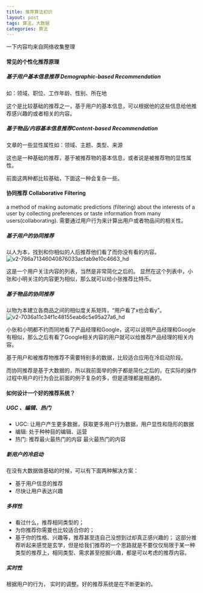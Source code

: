```yaml
---
title: 推荐算法初识
layout: post
tags: 算法，大数据
categories: 算法
---
```

一下内容均来自网络收集整理

#### 常见的个性化推荐原理
##### 基于用户基本信息推荐 Demographic-based Recommendation
如：领域、职位、工作年龄、性别、所在地  

这个是比较基础的推荐之一，基于用户的基本信息，可以根据他的这些信息给他推荐感兴趣的或者相关的内容。  
##### 基于物品/内容基本信息推荐Content-based Recommendation 
文章的一些显性属性如：领域、主题、类型、来源  

这也是一种基础的推荐，基于被推荐物的基本信息，或者说是被推荐物的显性属性。 

前面这两种都比较基础，下面这一种会复杂一些。

#### 协同推荐 Collaborative Filtering
a method of making automatic predictions (filtering) about the interests of a user by collecting preferences or taste information from many users(collaborating). 
需要通过用户行为来计算出用户或者物品间的相关性。
##### 基于用户的协同推荐
以人为本，找到和你相似的人后推荐他们看了而你没有看的内容。 
![v2-786a71346040876033acfab9e10c4663_hd](http://p1vuoao0b.bkt.clouddn.com/JekyllWriter/v2-786a71346040876033acfab9e10c4663_hd.jpg)  

这是一个用户关注内容的列表，当然是非常简化之后的。
显然在这个列表中，小张和小明关注的内容更为相似，那么就可以给小张推荐比特币。
##### 基于物品的协同推荐
以物为本建立各商品之间的相似度关系矩阵，“用户看了x也会看y”。
![v2-7036a11c34f1c48155eab6c5e95a27a6_hd](http://p1vuoao0b.bkt.clouddn.com/JekyllWriter/v2-7036a11c34f1c48155eab6c5e95a27a6_hd.jpg)  

小张和小明都不约而同地看了产品经理和Google，这可以说明产品经理和Google有相似，那么之后有看了Google相关内容的用户就可以给推荐产品经理的相关内容。  
  
基于用户和被推荐物推荐不需要特别多的数据，比较适合应用在冷启动阶段。  

而协同推荐是基于大数据的，所以我前面举的例子都是简化之后的，在实际的操作过程中用户的行为会比前面的例子复杂的多，但是道理都是相通的。  

#### 如何设计一个好的推荐系统？ 
##### UGC 、编辑、热门
* UGC: 让用户产生更多数据，获取更多用户行为数据，用户显性和隐形的数据
* 编辑: 处于种种目的编辑、运营
* 热门: 推荐最火最热门的内容 最火最热门的内容

##### 新用户的冷启动
在没有大数据做基础的时候，可以有下面两种解决方案：
* 基于用户信息的推荐
* 尽快让用户表达兴趣

##### 多样性
* 看过什么，推荐相同类型的；
* 为你推荐你需要也比较适合你的；
* 基于你的性格、兴趣等，推荐甚至连自己没想到过却真正感兴趣的；
这部分推荐听起来感觉是玄学，但是给我们推荐的一个思路就是不要仅仅局限于某一种类型的推荐上，相同类型、需求甚至挖掘兴趣，都是可以考虑的推荐内容。
##### 实时性
根据用户的行为， 实时的调整。好的推荐系统是在不断更新的。